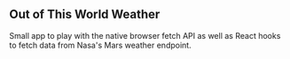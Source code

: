 ## Out of This World Weather

Small app to play with the native browser fetch API as well as React hooks to fetch data from Nasa's Mars weather endpoint.
